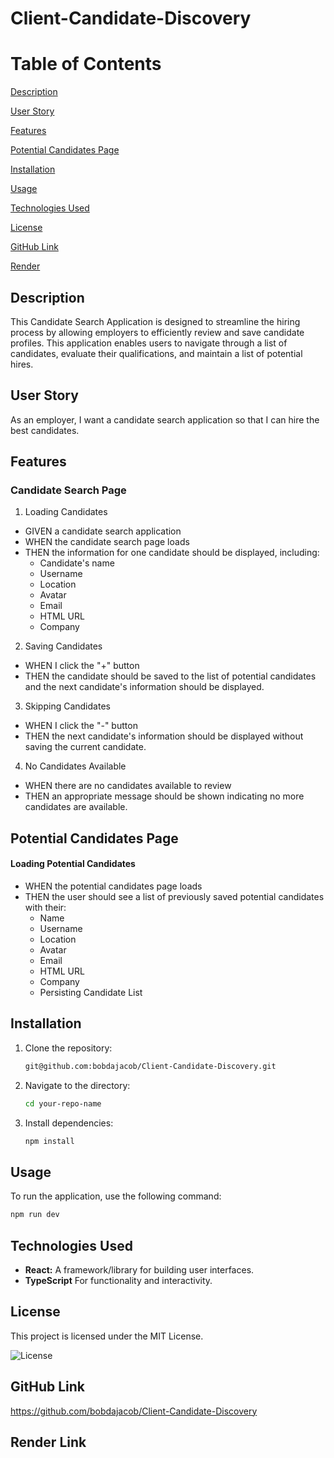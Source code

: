 # Client-Candidate-Discovery

# Table of Contents
[Description](#description)

[User Story](#user-story)

[Features](#features)

[Potential Candidates Page](#potential-candidates-page)

[Installation](#installation)

[Usage](#usage)

[Technologies Used](#technologies-used)

[License](#License)

[GitHub Link](#Github)

[Render](#render)

## Description
This Candidate Search Application is designed to streamline the hiring process by allowing employers to efficiently review and save candidate profiles. This application enables users to navigate through a list of candidates, evaluate their qualifications, and maintain a list of potential hires.

## User Story
As an employer, I want a candidate search application so that I can hire the best candidates.

## Features
### Candidate Search Page
1. Loading Candidates
  * GIVEN a candidate search application
  * WHEN the candidate search page loads
  * THEN the information for one candidate should be displayed, including:
    - Candidate's name
    - Username
    - Location
    - Avatar
    - Email
    - HTML URL
    - Company

2. Saving Candidates
  * WHEN I click the "+" button
  * THEN the candidate should be saved to the list of potential candidates and the next candidate's information should be displayed.

3. Skipping Candidates
* WHEN I click the "-" button
* THEN the next candidate's information should be displayed without saving the current candidate.

4. No Candidates Available

* WHEN there are no candidates available to review
* THEN an appropriate message should be shown indicating no more candidates are available.

## Potential Candidates Page
#### Loading Potential Candidates
* WHEN the potential candidates page loads
* THEN the user should see a list of previously saved potential candidates with their:
  - Name
  - Username
  - Location
  - Avatar
  - Email
  - HTML URL
  - Company
  - Persisting Candidate List

## Installation

1. Clone the repository:
   ```bash
   git@github.com:bobdajacob/Client-Candidate-Discovery.git
2. Navigate to the directory:
   ```bash
   cd your-repo-name
3. Install dependencies:
   ```bash
   npm install


## Usage
To run the application, use the following command:
   ```bash
   npm run dev
   ```

## Technologies Used
- **React:** A framework/library for building user interfaces.
- **TypeScript** For functionality and interactivity.

## License
This project is licensed under the MIT License.

![License](https://img.shields.io/badge/license-MIT-yellow)

## GitHub Link
https://github.com/bobdajacob/Client-Candidate-Discovery

## Render Link